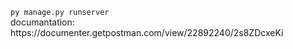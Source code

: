 <code>
py manage.py runserver
</code>
documantation: https://documenter.getpostman.com/view/22892240/2s8ZDcxeKi
